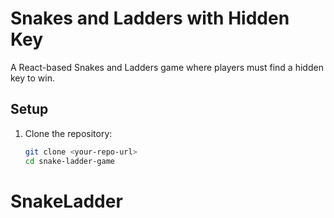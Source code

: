 # Snakes and Ladders with Hidden Key

A React-based Snakes and Ladders game where players must find a hidden key to win.

## Setup

1. Clone the repository:
   ```bash
   git clone <your-repo-url>
   cd snake-ladder-game
   ```
# SnakeLadder
